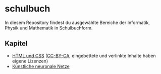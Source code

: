 # schulbuch

In diesem Repository findest du ausgewählte Bereiche der Informatik, Physik und Mathematik in Schulbuchform.


## Kapitel

* [HTML und CSS](https://buch.wi-wissen.de/html-css/) ([CC-BY-CA](https://creativecommons.org/licenses/by-sa/4.0/deed.de), eingebettete und verlinkte Inhalte haben eigene Lizenzen)
* [Künstliche neuronale Netze](https://buch.wi-wissen.de/neuronale_netze/)

